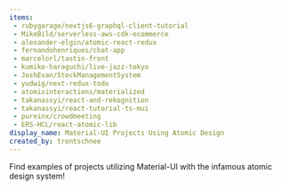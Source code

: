 ```yaml
---
items:
 - rubygarage/nextjs6-graphql-client-tutorial
 - MikeBild/serverless-aws-cdk-ecommerce
 - alexander-elgin/atomic-react-redux
 - fernandohenriques/chat-app
 - marcelorl/tastin-front
 - kumiko-haraguchi/live-jazz-tokyo
 - JoshEvan/StockManagementSystem
 - yudwig/next-redux-todo
 - atomixinteractions/materialized
 - takanassyi/react-and-rekognition
 - takanassyi/react-tutorial-ts-mui
 - pureinx/crowdmeeting
 - ERS-HCL/react-atomic-lib
display_name: Material-UI Projects Using Atomic Design
created_by: trentschnee
---
```

Find examples of projects utilizing Material-UI with the infamous atomic design system!